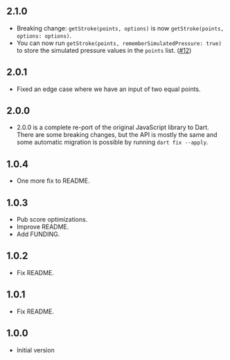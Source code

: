 ## 2.1.0

- Breaking change: `getStroke(points, options)` is now `getStroke(points, options: options)`.
- You can now run `getStroke(points, rememberSimulatedPressure: true)` to store the simulated pressure values in the `points` list. ([#12](https://github.com/steveruizok/perfect-freehand-dart/issues/12))

## 2.0.1

- Fixed an edge case where we have an input of two equal points.

## 2.0.0

- 2.0.0 is a complete re-port of the original JavaScript library to Dart. There are some breaking changes, but the API is mostly the same and some automatic migration is possible by running `dart fix --apply`.

## 1.0.4

- One more fix to README.

## 1.0.3

- Pub score optimizations.
- Improve README.
- Add FUNDING.

## 1.0.2

- Fix README.

## 1.0.1

- Fix README.

## 1.0.0

- Initial version
